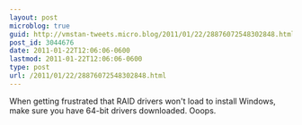 ```yaml
---
layout: post
microblog: true
guid: http://vmstan-tweets.micro.blog/2011/01/22/28876072548302848.html
post_id: 3044676
date: 2011-01-22T12:06:06-0600
lastmod: 2011-01-22T12:06:06-0600
type: post
url: /2011/01/22/28876072548302848.html
---
```

When getting frustrated that RAID drivers won't load to install Windows, make sure you have 64-bit drivers downloaded. Ooops.
